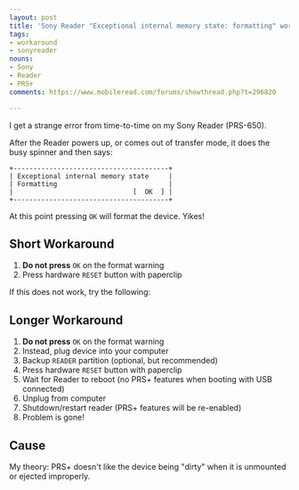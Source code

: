 ```yaml
---
layout: post
title: 'Sony Reader "Exceptional internal memory state: formatting" workaround'
tags:
- workaround
- sonyreader
nouns:
- Sony
- Reader
- PRS+
comments: https://www.mobileread.com/forums/showthread.php?t=296820

---
```

I get a strange error from time-to-time on my Sony Reader (PRS-650).

After the Reader powers up, or comes out of transfer mode, it does the busy spinner and then says:

    +---------------------------------------+
    | Exceptional internal memory state     |
    | Formatting                            |
    |                              [  OK  ] |
    +---------------------------------------+

At this point pressing `OK` will format the device. Yikes!

## Short Workaround

1. **Do not press** `OK` on the format warning
2. Press hardware `RESET` button with paperclip

If this does not work, try the following:

## Longer Workaround

1. **Do not press** `OK` on the format warning
2. Instead, plug device into your computer
3. Backup `READER` partition (optional, but recommended)
4. Press hardware `RESET` button with paperclip
5. Wait for Reader to reboot (no PRS+ features when booting with USB connected)
6. Unplug from computer
7. Shutdown/restart reader (PRS+ features will be re-enabled)
8. Problem is gone!

## Cause

My theory: PRS+ doesn't like the device being "dirty" when it is unmounted or ejected improperly.